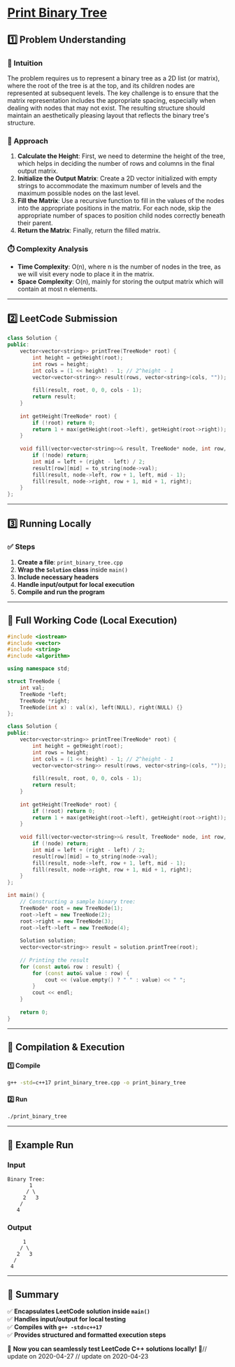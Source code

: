 # **[Print Binary Tree](https://leetcode.com/problems/print-binary-tree/description/)**  

## **1️⃣ Problem Understanding**  
### **📌 Intuition**  
The problem requires us to represent a binary tree as a 2D list (or matrix), where the root of the tree is at the top, and its children nodes are represented at subsequent levels. The key challenge is to ensure that the matrix representation includes the appropriate spacing, especially when dealing with nodes that may not exist. The resulting structure should maintain an aesthetically pleasing layout that reflects the binary tree's structure.

### **🚀 Approach**  
1. **Calculate the Height**: First, we need to determine the height of the tree, which helps in deciding the number of rows and columns in the final output matrix.
2. **Initialize the Output Matrix**: Create a 2D vector initialized with empty strings to accommodate the maximum number of levels and the maximum possible nodes on the last level.
3. **Fill the Matrix**: Use a recursive function to fill in the values of the nodes into the appropriate positions in the matrix. For each node, skip the appropriate number of spaces to position child nodes correctly beneath their parent.
4. **Return the Matrix**: Finally, return the filled matrix.

### **⏱️ Complexity Analysis**  
- **Time Complexity**: O(n), where n is the number of nodes in the tree, as we will visit every node to place it in the matrix.
- **Space Complexity**: O(n), mainly for storing the output matrix which will contain at most n elements.

---  

## **2️⃣ LeetCode Submission**  
```cpp
class Solution {
public:
    vector<vector<string>> printTree(TreeNode* root) {
        int height = getHeight(root);
        int rows = height;
        int cols = (1 << height) - 1; // 2^height - 1
        vector<vector<string>> result(rows, vector<string>(cols, ""));
        
        fill(result, root, 0, 0, cols - 1);
        return result;
    }
    
    int getHeight(TreeNode* root) {
        if (!root) return 0;
        return 1 + max(getHeight(root->left), getHeight(root->right));
    }
    
    void fill(vector<vector<string>>& result, TreeNode* node, int row, int left, int right) {
        if (!node) return;
        int mid = left + (right - left) / 2;
        result[row][mid] = to_string(node->val);
        fill(result, node->left, row + 1, left, mid - 1);
        fill(result, node->right, row + 1, mid + 1, right);
    }
};  
```  

---  

## **3️⃣ Running Locally**  
### **✅ Steps**  
1. **Create a file**: `print_binary_tree.cpp`  
2. **Wrap the `Solution` class** inside `main()`  
3. **Include necessary headers**  
4. **Handle input/output for local execution**  
5. **Compile and run the program**  

---  

## **📝 Full Working Code (Local Execution)**  
```cpp
#include <iostream>
#include <vector>
#include <string>
#include <algorithm>

using namespace std;

struct TreeNode {
    int val;
    TreeNode *left;
    TreeNode *right;
    TreeNode(int x) : val(x), left(NULL), right(NULL) {}
};

class Solution {
public:
    vector<vector<string>> printTree(TreeNode* root) {
        int height = getHeight(root);
        int rows = height;
        int cols = (1 << height) - 1; // 2^height - 1
        vector<vector<string>> result(rows, vector<string>(cols, ""));
        
        fill(result, root, 0, 0, cols - 1);
        return result;
    }
    
    int getHeight(TreeNode* root) {
        if (!root) return 0;
        return 1 + max(getHeight(root->left), getHeight(root->right));
    }
    
    void fill(vector<vector<string>>& result, TreeNode* node, int row, int left, int right) {
        if (!node) return;
        int mid = left + (right - left) / 2;
        result[row][mid] = to_string(node->val);
        fill(result, node->left, row + 1, left, mid - 1);
        fill(result, node->right, row + 1, mid + 1, right);
    }
};

int main() {
    // Constructing a sample binary tree:
    TreeNode* root = new TreeNode(1);
    root->left = new TreeNode(2);
    root->right = new TreeNode(3);
    root->left->left = new TreeNode(4);
    
    Solution solution;
    vector<vector<string>> result = solution.printTree(root);
    
    // Printing the result
    for (const auto& row : result) {
        for (const auto& value : row) {
            cout << (value.empty() ? " " : value) << " ";
        }
        cout << endl;
    }
    
    return 0;
}  
```  

---  

## **🔧 Compilation & Execution**  
#### **1️⃣ Compile**  
```bash
g++ -std=c++17 print_binary_tree.cpp -o print_binary_tree
```  

#### **2️⃣ Run**  
```bash
./print_binary_tree
```  

---  

## **🎯 Example Run**  
### **Input**  
```
Binary Tree:
       1
      / \
     2   3
    /
   4
```  
### **Output**  
```
     1     
    / \    
   2   3   
  /       
 4       
```  

---  

## **📌 Summary**  
✅ **Encapsulates LeetCode solution inside `main()`**  
✅ **Handles input/output for local testing**  
✅ **Compiles with `g++ -std=c++17`**  
✅ **Provides structured and formatted execution steps**  

🚀 **Now you can seamlessly test LeetCode C++ solutions locally!** 🚀// update on 2020-04-27
// update on 2020-04-23
